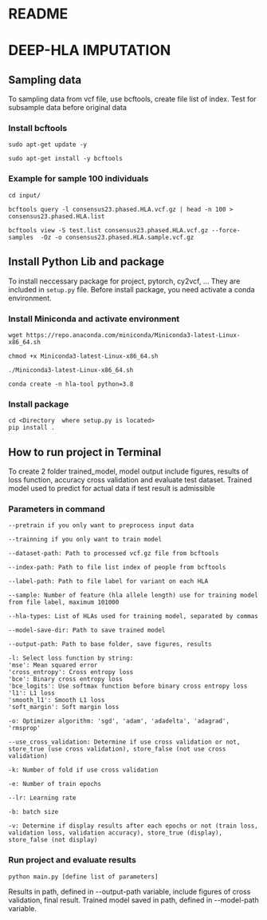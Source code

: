# README #

# DEEP-HLA IMPUTATION 

## Sampling data

To sampling data from vcf file, use bcftools, create file list of index. Test for subsample data before original data

### Install bcftools 
```
sudo apt-get update -y

sudo apt-get install -y bcftools
```
### Example for sample 100 individuals
```
cd input/

bcftools query -l consensus23.phased.HLA.vcf.gz | head -n 100 > consensus23.phased.HLA.list

bcftools view -S test.list consensus23.phased.HLA.vcf.gz --force-samples  -Oz -o consensus23.phased.HLA.sample.vcf.gz
```

## Install Python Lib and package

To install neccessary package for project, pytorch, cy2vcf, ... They are included in `setup.py` file. Before install package, you need activate a conda environment.

### Install Miniconda and activate environment
```
wget https://repo.anaconda.com/miniconda/Miniconda3-latest-Linux-x86_64.sh

chmod +x Miniconda3-latest-Linux-x86_64.sh

./Miniconda3-latest-Linux-x86_64.sh

conda create -n hla-tool python=3.8
```
### Install package

```
cd <Directory  where setup.py is located>
pip install .
```

## How to run project in Terminal

To create 2 folder trained_model, model output include figures, results of loss function, accuracy cross validation and evaluate test dataset. Trained model used to predict for actual data if test result is admissible

### Parameters in command
```
--pretrain if you only want to preprocess input data

--trainning if you only want to train model

--dataset-path: Path to processed vcf.gz file from bcftools

--index-path: Path to file list index of people from bcftools

--label-path: Path to file label for variant on each HLA

--sample: Number of feature (hla allele length) use for training model from file label, maximum 101000

--hla-types: List of HLAs used for training model, separated by commas

--model-save-dir: Path to save trained model

--output-path: Path to base folder, save figures, results

-l: Select loss function by string:
'mse': Mean squared error
'cross_entropy': Cross entropy loss
'bce': Binary cross entropy loss
'bce_logits': Use softmax function before binary cross entropy loss
'l1': L1 loss
'smooth_l1': Smooth L1 loss
'soft_margin': Soft margin loss

-o: Optimizer algorithm: 'sgd', 'adam', 'adadelta', 'adagrad', 'rmsprop'

--use_cross_validation: Determine if use cross validation or not, store_true (use cross validation), store_false (not use cross validation)

-k: Number of fold if use cross validation

-e: Number of train epochs

--lr: Learning rate 

-b: batch size

-v: Determine if display results after each epochs or not (train loss, validation loss, validation accuracy), store_true (display), store_false (not display)
```
### Run project and evaluate results

``` 
python main.py [define list of parameters]
```

Results in path, defined in --output-path variable, include figures of cross validation, final result.
Trained model saved in path, defined in --model-path variable.